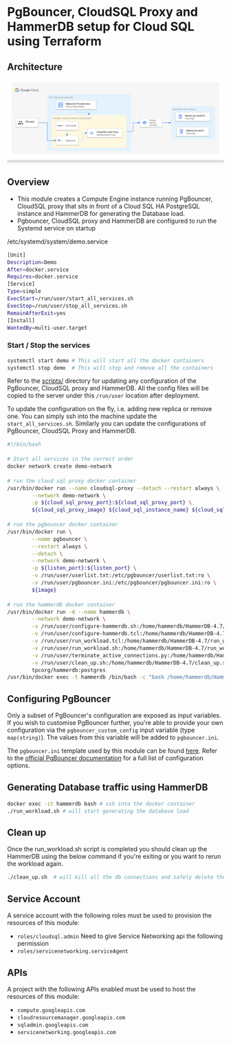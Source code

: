 # PgBouncer, CloudSQL Proxy and HammerDB setup for Cloud SQL using Terraform


## Architecture

![Architecture](/Architecture.png)

## Overview

- This module creates a Compute Engine instance running PgBouncer, CloudSQL proxy that sits in front of a Cloud SQL HA PostgreSQL instance and HammerDB for generating the Database load.
- Pgbouncer, CloudSQL proxy and HammerDB are configured to run the Systemd service on startup

/etc/systemd/system/demo.service

```bash
[Unit]
Description=Demo
After=docker.service
Requires=docker.service
[Service]
Type=simple
ExecStart=/run/user/start_all_services.sh
ExecStop=/run/user/stop_all_services.sh
RemainAfterExit=yes
[Install]
WantedBy=multi-user.target
```

### Start / Stop the services

```bash
systemctl start demo # This will start all the docker containers
systemctl stop demo  # This will stop and remove all the containers
```

Refer to the [scripts/](./scripts) directory for updating any configuration of the PgBouncer, CloudSQL proxy and HammerDB. All the config files will be copied to the server under this `/run/user` location after deployment.

To update the configuration on the fly, i.e. adding new replica or remove one. You can simply ssh into the machine update the `start_all_services.sh`. Similarly you can update the configurations of PgBouncer, CloudSQL Proxy and HammerDB.

```bash
#!/bin/bash

# Start all services in the correct order
docker network create demo-network

# run the cloud sql proxy docker container
/usr/bin/docker run --name cloudsql-proxy --detach --restart always \
        --network demo-network \
        -p ${cloud_sql_proxy_port}:${cloud_sql_proxy_port} \
        ${cloud_sql_proxy_image} ${cloud_sql_instance_name} ${cloud_sql_replica_name} --address 0.0.0.0 --private-ip

# run the pgbouncer docker container
/usr/bin/docker run \
        --name pgbouncer \
        --restart always \
        --detach \
        --network demo-network \
        -p ${listen_port}:${listen_port} \
        -v /run/user/userlist.txt:/etc/pgbouncer/userlist.txt:ro \
        -v /run/user/pgbouncer.ini:/etc/pgbouncer/pgbouncer.ini:ro \
        ${image}

# run the hammerdb docker container
/usr/bin/docker run -d --name hammerdb \
        --network demo-network \
        -v /run/user/configure-hammerdb.sh:/home/hammerdb/HammerDB-4.7/configure-hammerdb.sh \
        -v /run/user/configure-hammerdb.tcl:/home/hammerdb/HammerDB-4.7/configure-hammerdb.tcl \
        -v /run/user/run_workload.tcl:/home/hammerdb/HammerDB-4.7/run_workload.tcl \
        -v /run/user/run_workload.sh:/home/hammerdb/HammerDB-4.7/run_workload.sh \
        -v /run/user/terminate_active_connections.py:/home/hammerdb/HammerDB-4.7/terminate_active_connections.py \
        -v /run/user/clean_up.sh:/home/hammerdb/HammerDB-4.7/clean_up.sh \
        tpcorg/hammerdb:postgres  
/usr/bin/docker exec -t hammerdb /bin/bash -c "bash /home/hammerdb/HammerDB-4.7/configure-hammerdb.sh"
```

## Configuring PgBouncer

Only a subset of PgBouncer's configuration are exposed as input variables. If you wish to customise PgBouncer further, you're able to provide your own configuration via the `pgbouncer_custom_config` input variable (type `map(string)`). The values from this variable will be added to `pgbouncer.ini`.

The `pgbouncer.ini` template used by this module can be found [here](./templates/pgbouncer.ini.tmpl). Refer to the [official PgBouncer documentation](https://www.pgbouncer.org/config.html) for a full list of configuration options.

## Generating Database traffic using HammerDB

```bash
docker exec -it hammerdb bash # ssh into the docker container
./run_workload.sh # will start generating the database load
```

## Clean up

Once the run_workload.sh script is completed you should clean up the HammerDB using the below command if you're exiting or you want to rerun the workload again.

```bash
./clean_up.sh  # will kill all the db connections and safely delete the db schema
```

## Service Account

A service account with the following roles must be used to provision
the resources of this module:

- `roles/cloudsql.admin`
 Need to give Service Networking api the following permission
- `roles/servicenetworking.serviceAgent`

## APIs

A project with the following APIs enabled must be used to host the
resources of this module:

- `compute.googleapis.com`
- `cloudresourcemanager.googleapis.com`
- `sqladmin.googleapis.com`
- `servicenetworking.googleapis.com`
